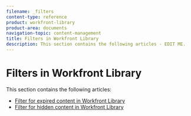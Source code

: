 ```yaml
---
filename: _filters
content-type: reference
product: workfront-library
product-area: documents
navigation-topic: content-management
title: Filters in Workfront Library
description: This section contains the following articles - EDIT ME.
---
```


# Filters in Workfront Library

This section contains the following articles:

* [Filter for expired content in Workfront Library](../../../workfront-library/content-management/filters/filter-for-expired-content.md) 
* [Filter for hidden content in Workfront Library](../../../workfront-library/content-management/filters/filter-hidden-content.md)

